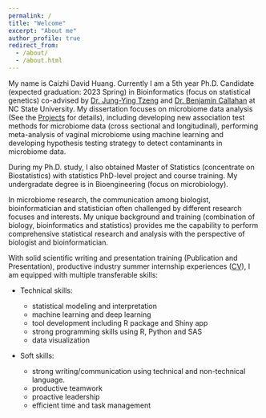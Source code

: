 ```yaml
---
permalink: /
title: "Welcome"
excerpt: "About me"
author_profile: true
redirect_from: 
  - /about/
  - /about.html
---
```


My name is Caizhi David Huang. Currently I am a 5th year Ph.D. Candidate (expected graduation: 2023 Spring) in Bioinformatics (focus on statistical genetics) co-advised by [Dr. Jung-Ying Tzeng](https://www4.stat.ncsu.edu/~jytzeng/) and [Dr. Benjamin Callahan](https://callahanlab.cvm.ncsu.edu/team/) at NC State University. My dissertation focuses on microbiome data analysis (See the [Projects](http://hczdavid.github.io/projects) for details), including developing new association test methods for microbiome data (cross sectional and longitudinal), performing meta-analysis of vaginal microbiome using machine learning and developing hypothesis testing strategy to detect contaminants in microbiome data.

During my Ph.D. study, I also obtained Master of Statistics (concentrate on Biostatistics) with statistics PhD-level project and course training. My undergradate degree is in Bioengineering (focus on microbiology).

In microbiome research, the communication among biologist, bioinformatician and statistician often challenged by different research focuses and interests. My unique background and training (combination of biology, bioinformatics and statistics) provides me the capability to perform comprehensive statistical research and analysis with the perspective of biologist and bioinformatician.

With solid scientific writing and presentation training (Publication and Presentation), productive industry summer internship experiences ([CV](http://hczdavid.github.io/files/DavidHuangResume.pdf)), I am equipped with multiple transferable skills:

  * Technical skills:
    * statistical modeling and interpretation
    * machine learning and deep learning
    * tool development including R package and Shiny app
    * strong programming skills using R, Python and SAS
    * data visualization

  * Soft skills:
    * strong writing/communication using technical and non-technical language.
    * productive teamwork
    * proactive leadership
    * efficient time and task management







